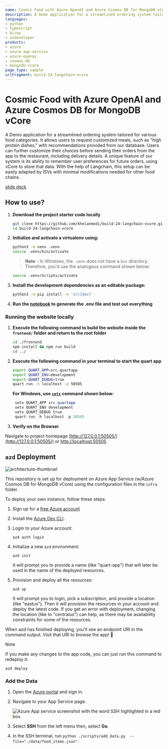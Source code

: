 ```yaml
---
name: Cosmic Food with Azure OpenAI and Azure Cosmos DB for MongoDB vCore
description: A Demo application for a streamlined ordering system tailored for various food categories. It allows users to request customized meals, such as "high protein dishes," with recommendations provided from our database. Users can further customize their choices before sending their orders from the app to the restaurant, including delivery details.
languages:
- python
- typescript
- bicep
- azdeveloper
products:
- azure
- azure-app-service
- azure-openai
- cosmos-db
- mongodb-vcore
page_type: sample
urlFragment: build-24-langchain-vcore
---
```


# Cosmic Food with Azure OpenAI and Azure Cosmos DB for MongoDB vCore

 A Demo application for a streamlined ordering system tailored for various food categories. It allows users to request customized meals, such as "high protein dishes," with recommendations provided from our database. Users can further customize their choices before sending their orders from the app to the restaurant, including delivery details. A unique feature of our system is its ability to remember user preferences for future orders, using vCore to store that data. With the help of Langchain, this setup can be easily adapted by ISVs with minimal modifications needed for other food chains.

[slide deck](https://microsoft-my.sharepoint.com/:p:/p/khelanmodi/Ecw4bJ6Z9ltOniDMrTa9JcwBvZ0r3QPpMeZU1f-kkwr3OA?e=Ctqexg)

## How to use?

1. **Download the project starter code locally**

    ```bash
    git clone https://github.com/khelanmodi/build-24-langchain-vcore.git
    cd build-24-langchain-vcore
    ```

1. **Initialize and activate a virtualenv using:**

    ```bash
    python3 -m venv .venv
    source .venv/bin/activate
    ```

    >**Note** - In Windows, the `.venv` does not have a `bin` directory. Therefore, you'd use the analogous command shown below:

    ```bash
    source .venv/Scripts/activate
    ```

1. **Install the development dependencies as an editable package:**

    ```bash
    python3 -m pip install -e 'src[dev]'
    ```

1. **Run the [notebook](./CBD_Mongo_vCore.ipynb) to generate the .env file and test out everything**

### Running the website locally

1. **Execute the following command to build the website inside the `frontend/` folder and return to the root folder**

    ```bash
    cd ./frontend
    npm install && npm run build
    cd ../
    ```

1. **Execute the following command in your terminal to start the quart app**

    ```bash
    export QUART_APP=src.quartapp
    export QUART_ENV=development
    export QUART_DEBUG=true
    quart run -h localhost -p 50505
    ```

    **For Windows, use [`setx`](https://learn.microsoft.com/windows-server/administration/windows-commands/setx) command shown below:**

   ```powershell
    setx QUART_APP src.quartapp
    setx QUART_ENV development
    setx QUART_DEBUG true
    quart run -h localhost -p 50505
    ```

1. **Verify on the Browser**

Navigate to project homepage [http://127.0.0.1:50505/](http://127.0.0.1:50505/) or [http://localhost:50505](http://localhost:50505)

## `azd` Deployment

![architecture-thumbnail](https://github.com/khelanmodi/build-24-langchain-vcore/assets/64026625/4c5845d4-d4ab-4342-b559-60ba65943f45)

This repository is set up for deployment on Azure App Service (w/Azure Cosmos DB for MongoDB vCore) using the configuration files in the `infra` folder.

To deploy your own instance, follow these steps:

1. Sign up for a [free Azure account](https://azure.microsoft.com/free/)

1. Install the [Azure Dev CLI](https://learn.microsoft.com/azure/developer/azure-developer-cli/install-azd).

1. Login to your Azure account:

    ```shell
    azd auth login
    ```

1. Initialize a new `azd` environment:

    ```shell
    azd init
    ```

    It will prompt you to provide a name (like "quart-app") that will later be used in the name of the deployed resources.

1. Provision and deploy all the resources:

    ```shell
    azd up
    ```

    It will prompt you to login, pick a subscription, and provide a location (like "eastus"). Then it will provision the resources in your account and deploy the latest code. If you get an error with deployment, changing the location (like to "centralus") can help, as there may be availability constraints for some of the resources.

When azd has finished deploying, you'll see an endpoint URI in the command output. Visit that URI to browse the app! 🎉

> [!NOTE]
> If you make any changes to the app code, you can just run this command to redeploy it:
>
> ```shell
> azd deploy
> ```
>

### Add the Data

1. Open the [Azure portal](https://portal.azure.com) and sign in.

1. Navigate to your App Service page.

    ![Azure App service screenshot with the word SSH highlighted in a red box.](https://github.com/john0isaac/rag-semantic-kernel-mongodb-vcore/assets/64026625/759db6be-604e-433c-878e-b6c3de671fd1)

1. Select **SSH** from the left menu then, select **Go**.

1. In the SSH terminal, run `python ./scripts/add_data.py  --file="./data/food_items.json"`.
